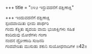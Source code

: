 +++
title = "೦೪೨ ಇನ್ದುವದನೆಗೆ ದಕ್ಷಿಣಾಕ್ಷಿ"

+++
ಇಂದುವದನೆಗೆ ದಕ್ಷಿಣಾಕ್ಷಿ  
ಸ್ಪಂದವಾಯಿತು ಭೀಮ ಪಾರ್ಥರಿ  
ಗಂದು ಕೆತ್ತಿತು ಹೃದಯ ವಾಮ ಭುಜಾಕ್ಷಿಗಳು ಸಹಿತ  
ಕಂದಿದುವು ಮೋರೆಗಳು ಗಂಗಾ  
ನಂದನ ದ್ರೋಣಾದಿ ಸುಜನರಿ  
ಗಂದವೇರಿತು ಮುಸುಡು ಶಕುನಿ ಸುಯೋಧನಾದಿಗಳ    ॥42॥